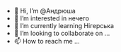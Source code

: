- 👋 Hi, I’m @Андрюша
- 👀 I’m interested in нечего
- 🌱 I’m currently learning Нігерська
- 💞️ I’m looking to collaborate on ...
- 📫 How to reach me ...

<!---
KRAYN4K/KRAYN4K is a ✨ special ✨ repository because its `README.md` (this file) appears on your GitHub profile.
You can click the Preview link to take a look at your changes.
--->
